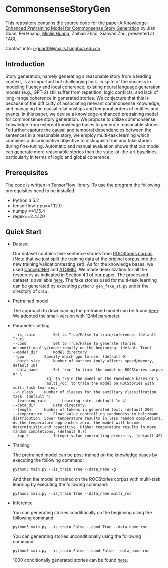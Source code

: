 # CommonsenseStoryGen
This repository contains the source code for the paper [A Knowledge-Enhanced Pretraining Model for Commonsense Story Generation]() by Jian Guan, Fei Huang, [Minlie Huang](http://coai.cs.tsinghua.edu.cn/hml/), Zhihao Zhao, Xiaoyan Zhu, presented at TACL. 

Contact info: j-guan19@mails.tsinghua.edu.cn

## Introduction

Story generation, namely generating a reasonable story from a leading context, is an important but challenging task. In spite of the success in modeling fluency and local coherence, existing neural language generation models (e.g., GPT-2) still suffer from repetition, logic conflicts, and lack of long-range coherence in generated stories. We conjecture that this is because of the difficulty of associating relevant commonsense knowledge, and managing the causal relationships and temporal orders of entities and events. In this paper, we devise a knowledge-enhanced pretraining model for commonsense story generation. We propose to utilize commonsense knowledge from external knowledge bases to generate reasonable stories. To further capture the causal and temporal dependencies between the sentences in a reasonable story, we employ multi-task learning which combines a discriminative objective to distinguish true and fake stories during ﬁne-tuning. Automatic and manual evaluation shows that our model can generate more reasonable stories than the state-of-the-art baselines, particularly in terms of logic and global coherence.

## Prerequisites

The code is written in [TensorFlow](https://www.tensorflow.org/) library. To use the program the following prerequisites need to be installed.

- Python 3.5.2
- tensorflow-gpu==1.12.0
- numpy ==1.15.4
- regex==2.4.120

## Quick Start

- Dataset

  Our dataset contains five-sentence stories from [ROCStories corpus](http://cs.rochester.edu/nlp/rocstories/) (Note that we just split the training data of the original corpus into the new training/validation/testing set). As for the knowledge bases, we used [ConceptNet](https://ttic.uchicago.edu/~kgimpel/commonsense.html) and  [ATOMIC](https://homes.cs.washington.edu/~msap/atomic/). We made delexilization for all the resources as indicated in Section 4.1 of our paper. The processed dataset is available [here](). The fake stories used for multi-task learning can be generated by executing  `python3 gen_fake_st.py` under the directory of  `data` .

- Pretrained model

  The approach to downloading the pretrained model can be found [here](https://github.com/openai/gpt-2). We adopted the small-version with 124M parameter.

- Parameter setting

  ```
  --is_train		Set to True/False to train/inference. (default True)
  --cond			Set to True/False to generate stories unconditionally/conditionally on the beginning. (default True)
  --model_dir		Model directory.
  --gpu			Specify which gpu to use. (default 0)
  --batch_size		Number of batches (only affects speed/memory, default 10)
  --data_name		Set `roc` to train the model on ROCStories corpus or \
  				`kg` to train the model on the knowledge bases or \
  				`multi_roc` to train the model on ROCStories with multi-task learning.
  --n_class		Number of classes for the auxiliary classification task. (default 4)
  --learning_rate		Learning rate. (default 1e-4)
  --data_dir		Data directory.
  --length		Number of tokens in generated text. (default 200)
  --temperature		Float value controlling randomness in boltzmann distribution. Lower temperature results in less random completions. As the temperature approaches zero, the model will become deterministic and repetitive. Higher temperature results in more random completions. (default 0.7)
  --top_k			Integer value controlling diversity. (default 40)
  ```

- Training

  The pretrained model can be post-trained on the knowledge bases by executing the following command:

  `python3 main.py --is_train True --data_name kg `

  And then the model is trained on the ROCStories corpus with multi-task learning by executing the following command:

  `python3 main.py --is_train True --data_name multi_roc `

- Inference

  You can generating stories conditionally on the beginning using the following command:

  `python3 main.py --is_train False --cond True --data_name roc `

  You can generating stories unconditionally using the following command:

  `python3 main.py --is_train False --cond False --data_name roc `

  1000 conditionally generated stories can be found [here]().